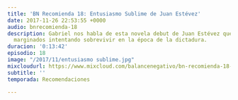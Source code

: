 ```yaml
---
title: 'BN Recomienda 18: Entusiasmo Sublime de Juan Estévez'
date: 2017-11-26 22:53:55 +0000
audio: bnrecomienda-18
description: Gabriel nos habla de esta novela debut de Juan Estévez que trata de personajes
  marginados intentando sobrevivir en la época de la dictadura.
duracion: '0:13:42'
episodio: 18
image: "/2017/11/entusiasmo sublime.jpg"
mixcloudurl: https://www.mixcloud.com/balancenegativo/bn-recomienda-18-entusiasmo-sublime-de-juan-est%C3%A9vez/
subtitle: ''
temporada: Recomendaciones

---
```


